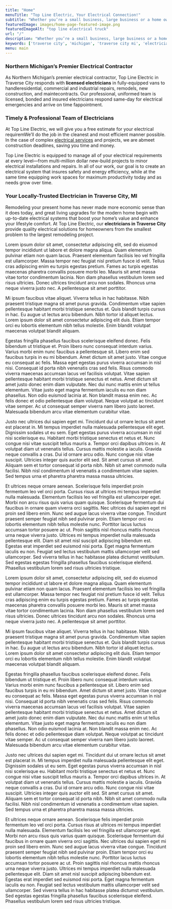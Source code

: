 ```yaml
---
title: "Home"
menuTitle: "Top Line Electric, Your Electrical Connection!"
subtitle: "Whether you’re a small business, large business or a home owner, we can offer you a professional electrical service experience suited to your individual needs."
featuredImage: images/home-page-featured-image.png
featuredImageAlt: "top line electrical truck"
url: "/"
description: "Whether you’re a small business, large business or a home owner, we can offer you a professional electrical service experience suited to your individual needs."
keywords: ['traverse city', 'michigan', 'traverse city mi', 'electrician']
menu: main
---
```

       
<!-- # Top Line Electric, Your Electrical Connection!
  
## Whether you’re a small business, large business or a home owner, we can offer you a professional electrical service experience suited to your individual needs. -->

### Northern Michigan’s Premier Electrical Contractor
          
          
As Northern Michigan’s premier electrical contractor, Top Line Electric in Traverse City responds with **licensed electricians** in fully-equipped vans to handleresidential, commercial and industrial repairs, remodels, new construction, and maintecontracts. Our professional, uniformed team is licensed, bonded and insured electricians respond same-day for electrical emergencies and arrive on time fappointment.
          
### Timely & Professional Team of Electricians
          
          
At Top Line Electric, we will give you a free estimate for your electrical requiremWe’ll do the job in the cleanest and most efficient manner possible. In the case of complex <a title="Electrical Services" href="https://toplineelectrelectrical-services-traverse-city/">electrical services</a> and projects, we are abmeet construction deadlines, saving you time and money.
          
          
          
Top Line Electric is equipped to manage all of your electrical requirements at every level—from multi-million dollar new-build projects to minor electrical installations and repairs. In all of our work, our goal is to create an electrical system that insures safety and energy efficiency, while at the same time equipping work spaces for maximum productivity today and as needs grow over time.
          
          
          
### Your Locally-Trusted Electrician in Traverse City, MI
        
          
          
Remodeling your present home has never made more economic sense than it does today, and great living upgrades for the modern home begin with up-to-date electrical systems that boost your home’s value and enhance your lifestyle comfort. At Top Line Electric, our **electricians in Traverse City** provide quality electrical solutions for homeowners from the smallest problem to the largest remodeling project.
        



Lorem ipsum dolor sit amet, consectetur adipiscing elit, sed do eiusmod tempor incididunt ut labore et dolore magna aliqua. Quam elementum pulvinar etiam non quam lacus. Praesent elementum facilisis leo vel fringilla est ullamcorper. Massa tempor nec feugiat nisl pretium fusce id velit. Tellus cras adipiscing enim eu turpis egestas pretium. Fames ac turpis egestas maecenas pharetra convallis posuere morbi leo. Mauris sit amet massa vitae tortor condimentum lacinia. Non diam phasellus vestibulum lorem sed risus ultricies. Donec ultrices tincidunt arcu non sodales. Rhoncus urna neque viverra justo nec. A pellentesque sit amet porttitor.

Mi ipsum faucibus vitae aliquet. Viverra tellus in hac habitasse. Nibh praesent tristique magna sit amet purus gravida. Condimentum vitae sapien pellentesque habitant morbi tristique senectus et. Quis blandit turpis cursus in hac. Eu augue ut lectus arcu bibendum. Nibh tortor id aliquet lectus. Lorem ipsum dolor sit amet consectetur adipiscing elit duis. Etiam tempor orci eu lobortis elementum nibh tellus molestie. Enim blandit volutpat maecenas volutpat blandit aliquam.

Egestas fringilla phasellus faucibus scelerisque eleifend donec. Felis bibendum ut tristique et. Proin libero nunc consequat interdum varius. Varius morbi enim nunc faucibus a pellentesque sit. Libero enim sed faucibus turpis in eu mi bibendum. Amet dictum sit amet justo. Vitae congue eu consequat ac felis. Massa eget egestas purus viverra accumsan in nisl nisi. Consequat id porta nibh venenatis cras sed felis. Risus commodo viverra maecenas accumsan lacus vel facilisis volutpat. Vitae sapien pellentesque habitant morbi tristique senectus et netus. Amet dictum sit amet justo donec enim diam vulputate. Nec dui nunc mattis enim ut tellus elementum. Vitae justo eget magna fermentum iaculis eu non diam phasellus. Non odio euismod lacinia at. Non blandit massa enim nec. Ac felis donec et odio pellentesque diam volutpat. Neque volutpat ac tincidunt vitae semper. Ac ut consequat semper viverra nam libero justo laoreet. Malesuada bibendum arcu vitae elementum curabitur vitae.

Justo nec ultrices dui sapien eget mi. Tincidunt dui ut ornare lectus sit amet est placerat in. Mi tempus imperdiet nulla malesuada pellentesque elit eget. Dignissim sodales ut eu sem. Eget egestas purus viverra accumsan in nisl nisi scelerisque eu. Habitant morbi tristique senectus et netus et. Nunc congue nisi vitae suscipit tellus mauris a. Tempor orci dapibus ultrices in. At volutpat diam ut venenatis tellus. Cursus mattis molestie a iaculis. Gravida neque convallis a cras. Dui id ornare arcu odio. Nunc congue nisi vitae suscipit. Ultricies integer quis auctor elit sed. Sit amet cursus sit amet. Aliquam sem et tortor consequat id porta nibh. Nibh sit amet commodo nulla facilisi. Nibh nisl condimentum id venenatis a condimentum vitae sapien. Sed tempus urna et pharetra pharetra massa massa ultricies.

Et ultrices neque ornare aenean. Scelerisque felis imperdiet proin fermentum leo vel orci porta. Cursus risus at ultrices mi tempus imperdiet nulla malesuada. Elementum facilisis leo vel fringilla est ullamcorper eget. Morbi non arcu risus quis varius quam quisque. Scelerisque fermentum dui faucibus in ornare quam viverra orci sagittis. Nec ultrices dui sapien eget mi proin sed libero enim. Nunc sed augue lacus viverra vitae congue. Tincidunt praesent semper feugiat nibh sed pulvinar proin. Etiam tempor orci eu lobortis elementum nibh tellus molestie nunc. Porttitor lacus luctus accumsan tortor posuere ac ut. Proin sagittis nisl rhoncus mattis rhoncus urna neque viverra justo. Ultrices mi tempus imperdiet nulla malesuada pellentesque elit. Diam sit amet nisl suscipit adipiscing bibendum est. Egestas erat imperdiet sed euismod nisi porta. Eget magna fermentum iaculis eu non. Feugiat sed lectus vestibulum mattis ullamcorper velit sed ullamcorper. Sed viverra tellus in hac habitasse platea dictumst vestibulum. Sed egestas egestas fringilla phasellus faucibus scelerisque eleifend. Phasellus vestibulum lorem sed risus ultricies tristique.

Lorem ipsum dolor sit amet, consectetur adipiscing elit, sed do eiusmod tempor incididunt ut labore et dolore magna aliqua. Quam elementum pulvinar etiam non quam lacus. Praesent elementum facilisis leo vel fringilla est ullamcorper. Massa tempor nec feugiat nisl pretium fusce id velit. Tellus cras adipiscing enim eu turpis egestas pretium. Fames ac turpis egestas maecenas pharetra convallis posuere morbi leo. Mauris sit amet massa vitae tortor condimentum lacinia. Non diam phasellus vestibulum lorem sed risus ultricies. Donec ultrices tincidunt arcu non sodales. Rhoncus urna neque viverra justo nec. A pellentesque sit amet porttitor.

Mi ipsum faucibus vitae aliquet. Viverra tellus in hac habitasse. Nibh praesent tristique magna sit amet purus gravida. Condimentum vitae sapien pellentesque habitant morbi tristique senectus et. Quis blandit turpis cursus in hac. Eu augue ut lectus arcu bibendum. Nibh tortor id aliquet lectus. Lorem ipsum dolor sit amet consectetur adipiscing elit duis. Etiam tempor orci eu lobortis elementum nibh tellus molestie. Enim blandit volutpat maecenas volutpat blandit aliquam.

Egestas fringilla phasellus faucibus scelerisque eleifend donec. Felis bibendum ut tristique et. Proin libero nunc consequat interdum varius. Varius morbi enim nunc faucibus a pellentesque sit. Libero enim sed faucibus turpis in eu mi bibendum. Amet dictum sit amet justo. Vitae congue eu consequat ac felis. Massa eget egestas purus viverra accumsan in nisl nisi. Consequat id porta nibh venenatis cras sed felis. Risus commodo viverra maecenas accumsan lacus vel facilisis volutpat. Vitae sapien pellentesque habitant morbi tristique senectus et netus. Amet dictum sit amet justo donec enim diam vulputate. Nec dui nunc mattis enim ut tellus elementum. Vitae justo eget magna fermentum iaculis eu non diam phasellus. Non odio euismod lacinia at. Non blandit massa enim nec. Ac felis donec et odio pellentesque diam volutpat. Neque volutpat ac tincidunt vitae semper. Ac ut consequat semper viverra nam libero justo laoreet. Malesuada bibendum arcu vitae elementum curabitur vitae.

Justo nec ultrices dui sapien eget mi. Tincidunt dui ut ornare lectus sit amet est placerat in. Mi tempus imperdiet nulla malesuada pellentesque elit eget. Dignissim sodales ut eu sem. Eget egestas purus viverra accumsan in nisl nisi scelerisque eu. Habitant morbi tristique senectus et netus et. Nunc congue nisi vitae suscipit tellus mauris a. Tempor orci dapibus ultrices in. At volutpat diam ut venenatis tellus. Cursus mattis molestie a iaculis. Gravida neque convallis a cras. Dui id ornare arcu odio. Nunc congue nisi vitae suscipit. Ultricies integer quis auctor elit sed. Sit amet cursus sit amet. Aliquam sem et tortor consequat id porta nibh. Nibh sit amet commodo nulla facilisi. Nibh nisl condimentum id venenatis a condimentum vitae sapien. Sed tempus urna et pharetra pharetra massa massa ultricies.

Et ultrices neque ornare aenean. Scelerisque felis imperdiet proin fermentum leo vel orci porta. Cursus risus at ultrices mi tempus imperdiet nulla malesuada. Elementum facilisis leo vel fringilla est ullamcorper eget. Morbi non arcu risus quis varius quam quisque. Scelerisque fermentum dui faucibus in ornare quam viverra orci sagittis. Nec ultrices dui sapien eget mi proin sed libero enim. Nunc sed augue lacus viverra vitae congue. Tincidunt praesent semper feugiat nibh sed pulvinar proin. Etiam tempor orci eu lobortis elementum nibh tellus molestie nunc. Porttitor lacus luctus accumsan tortor posuere ac ut. Proin sagittis nisl rhoncus mattis rhoncus urna neque viverra justo. Ultrices mi tempus imperdiet nulla malesuada pellentesque elit. Diam sit amet nisl suscipit adipiscing bibendum est. Egestas erat imperdiet sed euismod nisi porta. Eget magna fermentum iaculis eu non. Feugiat sed lectus vestibulum mattis ullamcorper velit sed ullamcorper. Sed viverra tellus in hac habitasse platea dictumst vestibulum. Sed egestas egestas fringilla phasellus faucibus scelerisque eleifend. Phasellus vestibulum lorem sed risus ultricies tristique.
